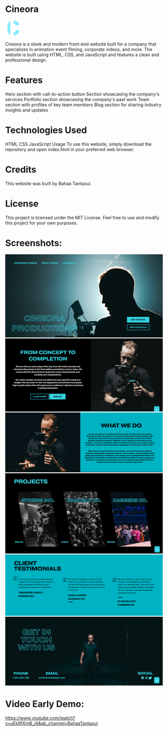 # Cineora

![logo](/assets/cineora.png?raw=true "ss")

Cineora is a sleek and modern front-end website built for a company that specializes in animation event filming, corporate videos, and more. The website is built using HTML, CSS, and JavaScript and features a clean and professional design.

# Features
Hero section with call-to-action button
Section showcasing the company's services
Portfolio section showcasing the company's past work
Team section with profiles of key team members
Blog section for sharing industry insights and updates


# Technologies Used
HTML
CSS
JavaScript
Usage
To use this website, simply download the repository and open index.html in your preferred web browser.

# Credits
This website was built by Bahaa Tantaoui.

# License
This project is licensed under the MIT License. Feel free to use and modify this project for your own purposes.
#  Screenshots:
![Alt text](/screenshots/section-1.png?raw=true "First section")
![Alt text](/screenshots/section-2.png?raw=true "First section")
![Alt text](/screenshots/section-3.png?raw=true "First section")
![Alt text](/screenshots/section-4.png?raw=true "First section")
![Alt text](/screenshots/section-5.png?raw=true "First section")
![Alt text](/screenshots/section-6.png?raw=true "First section")

# Video Early Demo:
https://www.youtube.com/watch?v=uEk9fXmB_iA&ab_channel=BahaaTantaoui


